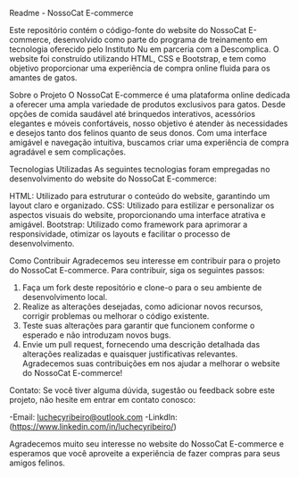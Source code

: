 Readme - NossoCat E-commerce

Este repositório contém o código-fonte do website do NossoCat E-commerce, desenvolvido como parte do programa de treinamento em tecnologia oferecido pelo Instituto Nu em parceria com a Descomplica. O website foi construído utilizando HTML, CSS e Bootstrap, e tem como objetivo proporcionar uma experiência de compra online fluida para os amantes de gatos.

Sobre o Projeto
O NossoCat E-commerce é uma plataforma online dedicada a oferecer uma ampla variedade de produtos exclusivos para gatos. Desde opções de comida saudável até brinquedos interativos, acessórios elegantes e móveis confortáveis, nosso objetivo é atender às necessidades e desejos tanto dos felinos quanto de seus donos. Com uma interface amigável e navegação intuitiva, buscamos criar uma experiência de compra agradável e sem complicações.

Tecnologias Utilizadas
As seguintes tecnologias foram empregadas no desenvolvimento do website do NossoCat E-commerce:

HTML: Utilizado para estruturar o conteúdo do website, garantindo um layout claro e organizado.
CSS: Utilizado para estilizar e personalizar os aspectos visuais do website, proporcionando uma interface atrativa e amigável.
Bootstrap: Utilizado como framework para aprimorar a responsividade, otimizar os layouts e facilitar o processo de desenvolvimento.

Como Contribuir
Agradecemos seu interesse em contribuir para o projeto do NossoCat E-commerce. Para contribuir, siga os seguintes passos:

1. Faça um fork deste repositório e clone-o para o seu ambiente de desenvolvimento local.
2. Realize as alterações desejadas, como adicionar novos recursos, corrigir problemas ou melhorar o código existente.
3. Teste suas alterações para garantir que funcionem conforme o esperado e não introduzam novos bugs.
4. Envie um pull request, fornecendo uma descrição detalhada das alterações realizadas e quaisquer justificativas relevantes.
   Agradecemos suas contribuições em nos ajudar a melhorar o website do NossoCat E-commerce!

Contato:
Se você tiver alguma dúvida, sugestão ou feedback sobre este projeto, não hesite em entrar em contato conosco:

-Email: luchecyribeiro@outlook.com
-LinkdIn:(https://www.linkedin.com/in/luchecyribeiro/)

Agradecemos muito seu interesse no website do NossoCat E-commerce e esperamos que você aproveite a experiência de fazer compras para seus amigos felinos.
